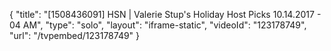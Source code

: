{
    "title": "[1508436091] HSN | Valerie Stup's Holiday Host Picks 10.14.2017 - 04 AM",
    "type": "solo",
    "layout": "iframe-static",
    "videoId": "123178749",
    "url": "\/tvpembed\/123178749"
}